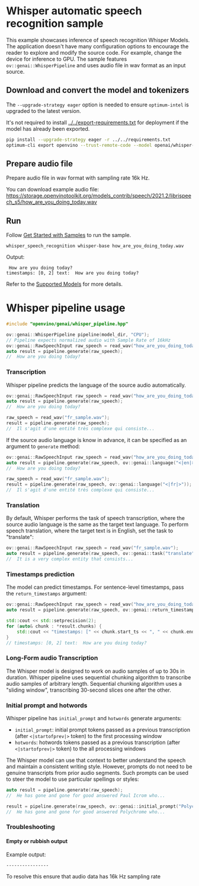 # Whisper automatic speech recognition sample

This example showcases inference of speech recognition Whisper Models. The application doesn't have many configuration options to encourage the reader to explore and modify the source code. For example, change the device for inference to GPU. The sample features `ov::genai::WhisperPipeline` and uses audio file in wav format as an input source.

## Download and convert the model and tokenizers

The `--upgrade-strategy eager` option is needed to ensure `optimum-intel` is upgraded to the latest version.

It's not required to install [../../export-requirements.txt](../../export-requirements.txt) for deployment if the model has already been exported.

```sh
pip install --upgrade-strategy eager -r ../../requirements.txt
optimum-cli export openvino --trust-remote-code --model openai/whisper-base whisper-base
```

## Prepare audio file

Prepare audio file in wav format with sampling rate 16k Hz.

You can download example audio file: https://storage.openvinotoolkit.org/models_contrib/speech/2021.2/librispeech_s5/how_are_you_doing_today.wav

## Run

Follow [Get Started with Samples](https://docs.openvino.ai/2025/get-started/learn-openvino/openvino-samples/get-started-demos.html) to run the sample.

`whisper_speech_recognition whisper-base how_are_you_doing_today.wav`

Output:
```
 How are you doing today?
timestamps: [0, 2] text:  How are you doing today?
```

Refer to the [Supported Models](https://openvinotoolkit.github.io/openvino.genai/docs/supported-models/#speech-recognition-models-whisper-based) for more details.

# Whisper pipeline usage

```c++
#include "openvino/genai/whisper_pipeline.hpp"

ov::genai::WhisperPipeline pipeline(model_dir, "CPU");
// Pipeline expects normalized audio with Sample Rate of 16kHz
ov::genai::RawSpeechInput raw_speech = read_wav("how_are_you_doing_today.wav");
auto result = pipeline.generate(raw_speech);
//  How are you doing today?
```

### Transcription

Whisper pipeline predicts the language of the source audio automatically.

```c++
ov::genai::RawSpeechInput raw_speech = read_wav("how_are_you_doing_today.wav");
auto result = pipeline.generate(raw_speech);
//  How are you doing today?

raw_speech = read_wav("fr_sample.wav");
result = pipeline.generate(raw_speech);
//  Il s'agit d'une entité très complexe qui consiste...
```

If the source audio language is know in advance, it can be specified as an argument to `generate` method:

```c++
ov::genai::RawSpeechInput raw_speech = read_wav("how_are_you_doing_today.wav");
auto result = pipeline.generate(raw_speech, ov::genai::language("<|en|>"));
//  How are you doing today?

raw_speech = read_wav("fr_sample.wav");
result = pipeline.generate(raw_speech, ov::genai::language("<|fr|>"));
//  Il s'agit d'une entité très complexe qui consiste...
```

### Translation

By default, Whisper performs the task of speech transcription, where the source audio language is the same as the target text language. To perform speech translation, where the target text is in English, set the task to "translate":

```c++
ov::genai::RawSpeechInput raw_speech = read_wav("fr_sample.wav");
auto result = pipeline.generate(raw_speech, ov::genai::task("translate"));
//  It is a very complex entity that consists...
```

### Timestamps prediction

The model can predict timestamps. For sentence-level timestamps, pass the `return_timestamps` argument:

```C++
ov::genai::RawSpeechInput raw_speech = read_wav("how_are_you_doing_today.wav");
auto result = pipeline.generate(raw_speech, ov::genai::return_timestamps(true));

std::cout << std::setprecision(2);
for (auto& chunk : *result.chunks) {
    std::cout << "timestamps: [" << chunk.start_ts << ", " << chunk.end_ts << "] text: " << chunk.text << "\n";
}
// timestamps: [0, 2] text:  How are you doing today?
```

### Long-Form audio Transcription

The Whisper model is designed to work on audio samples of up to 30s in duration. Whisper pipeline uses sequential chunking algorithm to transcribe audio samples of arbitrary length.
Sequential chunking algorithm uses a "sliding window", transcribing 30-second slices one after the other.

### Initial prompt and hotwords

Whisper pipeline has `initial_prompt` and `hotwords` generate arguments:
* `initial_prompt`: initial prompt tokens passed as a previous transcription (after `<|startofprev|>` token) to the first processing window
* `hotwords`: hotwords tokens passed as a previous transcription (after `<|startofprev|>` token) to the all processing windows

The Whisper model can use that context to better understand the speech and maintain a consistent writing style. However, prompts do not need to be genuine transcripts from prior audio segments. Such prompts can be used to steer the model to use particular spellings or styles:

```c++
auto result = pipeline.generate(raw_speech);
//  He has gone and gone for good answered Paul Icrom who...

result = pipeline.generate(raw_speech, ov::genai::initial_prompt("Polychrome"));
//  He has gone and gone for good answered Polychrome who...
```


### Troubleshooting

#### Empty or rubbish output

Example output:
```
----------------
```

To resolve this ensure that audio data has 16k Hz sampling rate
